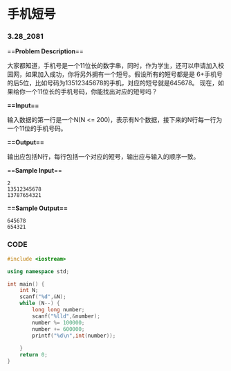 # 手机短号

### 3.28_2081

==**Problem Description**==

大家都知道，手机号是一个11位长的数字串，同时，作为学生，还可以申请加入校园网，如果加入成功，你将另外拥有一个短号。假设所有的短号都是是 6+手机号的后5位，比如号码为13512345678的手机，对应的短号就是645678。
现在，如果给你一个11位长的手机号码，你能找出对应的短号吗？

**==Input==**

输入数据的第一行是一个N(N <= 200)，表示有N个数据，接下来的N行每一行为一个11位的手机号码。

**==Output==**

输出应包括N行，每行包括一个对应的短号，输出应与输入的顺序一致。

==**Sample Input**==

```
2
13512345678
13787654321
```

**==Sample Output==**

```
645678
654321
```



### CODE

```cpp
#include <iostream>

using namespace std;

int main() {
    int N;
    scanf("%d",&N);
    while (N--) {
        long long number;
        scanf("%lld",&number);
        number %= 100000;
        number += 600000;
        printf("%d\n",int(number));
        
    }
    return 0;
}
```


